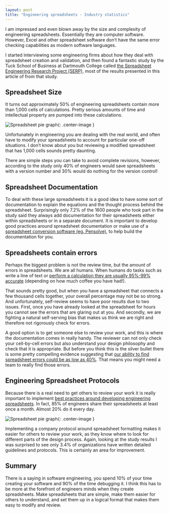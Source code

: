 ```yaml
---
layout: post
title: "Engineering spreadsheets - Industry statistics"
---
```


I am impressed and even blown away by the size and complexity of engineering spreadsheets. 
Essentially they are computer software. However, Excel and other spreadsheet software don’t have the same error checking capabilities as modern software languages. 

I started interviewing some engineering firms about how they deal with spreadsheet creation and validation, 
and then found a fantastic study by the Tuck School of Business at Dartmouth College called
[the Spreadsheet Engineering Research Project (SERP)](http://faculty.tuck.dartmouth.edu/images/uploads/faculty/serp/serp_results.pdf),
most of the results presented in this article of from that study.

Spreadsheet Size
---------------

It turns out approximately 50% of engineering spreadsheets contain more than 1,000 cells of calculations. 
Pretty serious amounts of time and intellectual property are pumped into these calculations. 

![Spreadsheet pie graph](http://pensolve.com/public/2016-08-30-Engineering-spreadsheets-industry-statistics/Spreadsheet-size.png){: .center-image }

Unfortunately in engineering you are dealing with the real world, 
and often have to modify your spreadsheets to account for particular one-off situations. 
I don’t know about you but reviewing a modified spreadsheet that has 1,000 cells sounds pretty daunting. 

There are simple steps you can take to avoid complete revisions, however, according to the study only 40% 
of engineers would save spreadsheets with a version number and 30% would do nothing for the version control! 

Spreadsheet Documentation
-------------------------

To deal with these large spreadsheets it is a good idea to have some sort of documentation to explain the equations
and the thought process behind the spreadsheet. 
Surprisingly only 7.2% of the 1600 people who took part in the study said they always add documentation
for their spreadsheets either within spreadsheets or in a separate document. 
It is important to develop good practices around spreadsheet documentation or make use
of a [spreadsheet conversion software (eg. Pensolve)](http://pensolve.com?ref=pak_blog), to help build the documentation for you.

Spreadsheets contain errors
---------------------------
Perhaps the biggest problem is not the review time, but the amount of errors in spreadsheets. We are all humans. 
When humans do tasks such as write a line of text or [perform a calculation they are usually 95%-99% accurate](http://panko.com/HumanErr/SimpleNontrivial.html) (depending on how much coffee you have had!). 

That sounds pretty good, but when you have a spreadsheet that connects a few thousand cells together, 
your overall percentage may not be so strong. And unfortunately, self-review seems to have poor results due to two issues. 
First, once you have already looked at the spreadsheet for hours you cannot see the errors that are glaring out at you. 
And secondly, we are fighting a natural self-serving bias that makes us think we are right and therefore not rigorously check for errors.

A good option is to get someone else to review your work, and this is where the documentation comes in really handy. 
The reviewer can not only check your cell-by-cell errors but also understand your design philosophy and check that it is appropriate. 
But before you think this is the silver bullet there is some pretty compelling evidence suggesting that 
[our ability to find spreadsheet errors could be as low as 40%](http://panko.com/ssr/InspectionExperiments.html). 
That means you might need a team to really find those errors. 

Engineering Spreadsheet Protocols
---------------------------------

Because there is a real need to get others to review your work it is really important to implement [best practices around developing 
engineering spreadsheets](https://medium.com/@maxim_52273/the-dos-and-don-ts-of-engineering-spreadsheets-f3a234144f51#.mxf3o1ygu). 
In fact, 85% of engineers share their spreadsheets at least once a month. 
Almost 20% do it every day. 

![Spreadsheet pie graph](http://pensolve.com/public/2016-08-30-Engineering-spreadsheets-industry-statistics/Spreadsheet-sharing.png){: .center-image }

Implementing a company protocol around spreadsheet formatting makes it easier for others to review 
your work, as they know where to look for different parts of the design process. 
Again, looking at the study results I was surprised to see only 3.4% of organizations have written detailed guidelines and protocols. 
This is certainly an area for improvement.

Summary
-------
There is a saying in software engineering, you spend 10% of your time creating your software and 90% of the time debugging it. 
I think this has to be more at the forefront of engineers minds when they create spreadsheets. 
Make spreadsheets that are simple, make them easier for others to understand, 
and set them up in a logical format that makes them easy to modify and review.
